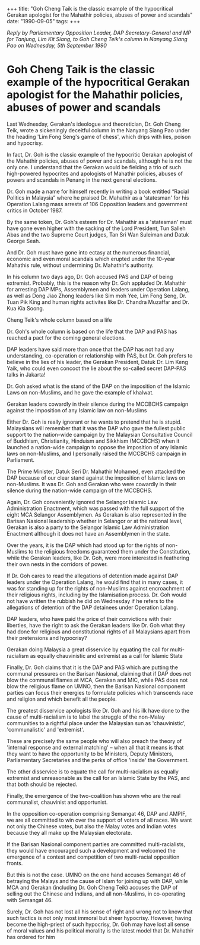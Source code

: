 +++ 
title: "Goh Cheng Taik is the classic example of the hypocritical Gerakan apologist for the Mahathir policies, abuses of power and scandals"
date: "1990-09-05"
tags:
+++

_Reply by Parliamentary Opposition Leader, DAP Secretary-General and MP for Tanjung, Lim Kit Siang, to Goh Cheng Teik's column in Nanyang Siang Pao on Wednesday, 5th September 1990_

# Goh Cheng Taik is the classic example of the hypocritical Gerakan apologist for the Mahathir policies, abuses of power and scandals

Last Wednesday, Gerakan's ideologue and theoretician, Dr. Goh Cheng Teik, wrote a sickeningly deceitful column in the Nanyang Siang Pao under the heading 'Lim Fong Seng's game of chess', which drips with lies, poison and hypocrisy.</u>

In fact, Dr. Goh is the classic example of the hypocritic Gerakan apologist of the Mahathir policies, abuses of power and scandals, although he is not the only one. I understand that the Gerakan would be fielding a trio of such high-powered hypocrites and apologists of Mahathir policies, abuses of powers and scandals in Penang in the next general elections.

Dr. Goh made a name for himself recently in writing a book entitled “Racial Politics in Malaysia” where he praised Dr. Mahathir as a 'statesman' for his Operation Lalang mass arrests of 106 Opposition leaders and government critics in October 1987.

By the same token, Dr. Goh's esteem for Dr. Mahathir as a 'statesman' must have gone even higher with the sacking of the Lord President, Tun Salleh Abas and the two Supreme Court judges, Tan Sri Wan Suleiman and Datuk George Seah.

And Dr. Goh must have gone into ectasy at the numerous financial, economic and even moral scandals which erupted under the 10-year Mahathis rule, without undermining Dr. Mahathir's authority.

In his column two days ago, Dr. Goh accused PAS and DAP of being extremist. Probably, this is the reason why Dr. Goh appluded Dr. Mahathir for arresting DAP MPs, Assemblymen and leaders under Operation Lalang, as well as Dong Jiao Zhong leaders like Sim moh Yee, Lim Fong Seng, Dr. Tuan Pik King and human rights activites like Dr. Chandra Muzaffar and Dr. Kua Kia Soong.

Cheng Teik's whole column based on a life

Dr. Goh's whole column is based on the life that the DAP and PAS has  reached a pact for the coming general elections.

DAP leaders have said more than once that the DAP has not had any understanding, co-operation or relationship with PAS, but Dr. Goh prefers to believe in the lies of his leader, the Gerakan President, Datuk Dr. Lim Keng Yaik, who could even concoct the lie about the so-called secret DAP-PAS talks in Jakarta!

Dr. Goh asked what is the stand of the DAP on the imposition of the Islamic Laws on non-Muslims, and he gave the example of khalwat.

Gerakan leaders cowardly in their silence during the MCCBCHS campaign against the imposition of any Islamic law on non-Muslims

Either Dr. Goh is really ignorant or he wants to pretend that he is stupid. Malaysians will remember that it was the DAP who gave the fullest public support to the nation-wide campaign by the Malaysian Consultative Council of Buddhism, Christianity, Hinduism and Sikkhism (MCCBCHS) when it launched a nation-wide campaign to oppose the imposition of any Islamic laws on non-Muslims, and I personally raised the MCCBCHS campaign in Parliament.

The Prime Minister, Datuk Seri Dr. Mahathir Mohamed, even attacked the DAP because of our clear stand against the imposition of Islamic laws on non-Muslims. It was Dr. Goh and Gerakan who were cowardly in their silence during the nation-wide campaign of the MCCBCHS.

Again, Dr. Goh conveniently ignored the Selangor Islamic Law Administration Enactment, which was passed with the full support of the eight MCA Selangor Assemblymen. As Gerakan is also represented in the Barisan Nasional leadership whether in Selangor or at the national level, Gerakan is also a party to the Selangor Islamic Law Administration Enactment although it does not have an Assemblymen in the state.

Over the years, it is the DAP which had stood up for the rights of non-Muslims to the religious freedoms guaranteed them under the Constitution, while the Gerakan leaders, like Dr. Goh, were more interested in feathering their own nests in the corridors of power.

If Dr. Goh cares to read the allegations of detention made against DAP leaders under the Operation Lalang, he would find that in many cases, it was for standing up for the rights of non-Muslims against encroachment of their religious rights, including by the Islamisation process. Dr. Goh would not have written the rubbish he did on Wednesday if he refers to the allegations of detention of the DAP detainees under Operation Lalang.

DAP leaders, who have paid the price of their convictions with their liberties, have the right to ask the Gerakan leaders like Dr. Goh what they had done for religious and constitutional rights of all Malaysians apart from their pretensions and hypocrisy?

Gerakan doing Malaysia a great disservice by equating the call for multi-racialism as equally chauvinistic and extremist as a call for Islamic State

Finally, Dr. Goh claims that it is the DAP and PAS which are putting the communal pressures on the Barisan Nasional, claiming that if DAP does not blow the communal flames at MCA, Gerakan and MIC, while PAS does not blow the religious flame on UMNO, then the Barisan Nasional component parties can focus their energies to formulate policies which transcends race and religion and which benefit all the people.

The greatest disservice apologists like Dr. Goh and his ilk have done to the cause of multi-racialism is to label the struggle of the non-Malay communities to a rightful place under the Malaysian sun as 'chauvinistic', 'communalistic' and 'extremist'.

These are precisely the same people who will also preach the theory of 'internal response and external matching' – when all that it means is that they want to have the opportunity to be Ministers, Deputy Ministers, Parliamentary Secretaries and the perks of office 'inside' the Government.

The other disservice is to equate the call for multi-racialism as equally extremist and unreasonable as the call for an Islamic State by the PAS, and that both should be rejected.

Finally, the emergence of the two-coalition has shown who are the real communalist, chauvinist and opportunist.

In the opposition co-operation comprising Semangat 46, DAP and AMPIF, we are all committed to win over the support of voters of all races. We want not only the Chinese votes, but also the Malay votes and Indian votes because they all make up the Malaysian electorate.

If the Barisan Nasional component parties are committed multi-racialists, they would have encouraged such a development and welcomed the emergence of a contest and competition of two multi-racial opposition fronts.

But this is not the case. UMNO on the one hand accuses Semangat 46 of betraying the Malays and the cause of Islam for joining up with DAP, while MCA and Gerakan (including Dr. Goh Cheng Teik) accuses the DAP of selling out the Chinese and Indians, and all non-Muslims, in co-operating with Semangat 46.

Surely, Dr. Goh has not lost all his sense of right and wrong not to know that such tactics is not only most immoral but sheer hypocrisy. However, having become the high-priest of such hypocrisy, Dr. Goh may have lost all sense of moral values and his political morality is the latest model that Dr. Mahathir has ordered for him
 
